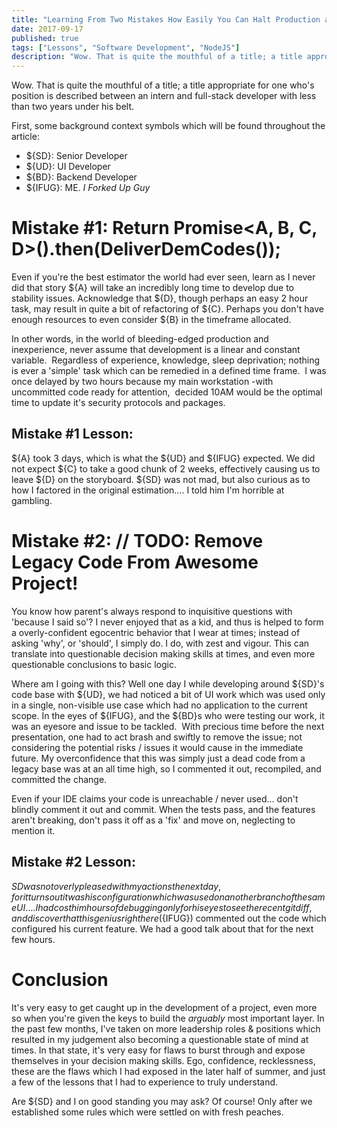 ```yaml
---
title: "Learning From Two Mistakes How Easily You Can Halt Production as a Software Developer"
date: 2017-09-17
published: true
tags: ["Lessons", "Software Development", "NodeJS"]
description: "Wow. That is quite the mouthful of a title; a title appropriate for one who's position is described between an intern and full-stack developer with less than two years under his belt."
---
```


Wow. That is quite the mouthful of a title; a title appropriate for one who's position is described between an intern and full-stack developer with less than two years under his belt.

First, some background context symbols which will be found throughout the article:

- ${SD}: Senior Developer
- ${UD}: UI Developer
- ${BD}: Backend Developer
- ${IFUG}: ME. _I Forked Up Guy_

# Mistake #1: Return Promise<A, B, C, D>().then(DeliverDemCodes());

Even if you're the best estimator the world had ever seen, learn as I never did that story ${A} will take an incredibly long time to develop due to stability issues. Acknowledge that ${D}, though perhaps an easy 2 hour task, may result in quite a bit of refactoring of ${C}. Perhaps you don't have enough resources to even consider ${B} in the timeframe allocated.

In other words, in the world of bleeding-edged production and inexperience, never assume that development is a linear and constant variable.  Regardless of experience, knowledge, sleep deprivation; nothing is ever a 'simple' task which can be remedied in a defined time frame.  I was once delayed by two hours because my main workstation -with uncommitted code ready for attention,  decided 10AM would be the optimal time to update it's security protocols and packages.

## **Mistake #1 Lesson:**

${A} took 3 days, which is what the ${UD} and ${IFUG} expected. We did not expect ${C} to take a good chunk of 2 weeks, effectively causing us to leave ${D} on the storyboard. ${SD} was not mad, but also curious as to how I factored in the original estimation…. I told him I'm horrible at gambling.

# Mistake #2: // TODO: Remove Legacy Code From Awesome Project!

You know how parent's always respond to inquisitive questions with 'because I said so'? I never enjoyed that as a kid, and thus is helped to form a overly-confident egocentric behavior that I wear at times; instead of asking 'why', or 'should', I simply do. I do, with zest and vigour. This can translate into questionable decision making skills at times, and even more questionable conclusions to basic logic.

Where am I going with this? Well one day I while developing around ${SD}'s code base with ${UD}, we had noticed a bit of UI work which was used only in a single, non-visible use case which had no application to the current scope. In the eyes of ${IFUG}, and the ${BD}s who were testing our work, it was an eyesore and issue to be tackled.  With precious time before the next presentation, one had to act brash and swiftly to remove the issue; not considering the potential risks / issues it would cause in the immediate future. My overconfidence that this was simply just a dead code from a legacy base was at an all time high, so I commented it out, recompiled, and committed the change.

Even if your IDE claims your code is unreachable / never used… don't blindly comment it out and commit. When the tests pass, and the features aren't breaking, don't pass it off as a 'fix' and move on, neglecting to mention it.

## **Mistake #2 Lesson:**

${SD} was not overly pleased with my actions the next day, for it turns out it was his configuration which was used on another branch of the same UI…. I had cost him hours of debugging only for his eyes to see the recent git diff, and discover that this genius right here (${IFUG}) commented out the code which configured his current feature. We had a good talk about that for the next few hours.

# Conclusion

It's very easy to get caught up in the development of a project, even more so when you're given the keys to build the _arguably_ most important layer. In the past few months, I've taken on more leadership roles & positions which resulted in my judgement also becoming a questionable state of mind at times. In that state, it's very easy for flaws to burst through and expose themselves in your decision making skills. Ego, confidence, recklessness, these are the flaws which I had exposed in the later half of summer, and just a few of the lessons that I had to experience to truly understand.

Are ${SD} and I on good standing you may ask? Of course! Only after we established some rules which were settled on with fresh peaches.
